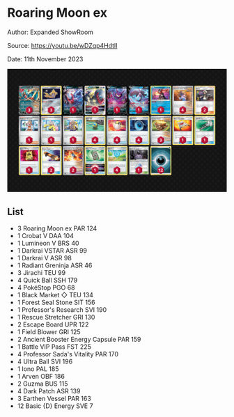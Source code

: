 # Roaring Moon ex

Author: Expanded ShowRoom

Source: <https://youtu.be/wDZqp4HdtlI>

Date: 11th November 2023

![decklist](../../images/PAR/Roaring%20Moon%20ex/1-%20Roaring%20Moon%20ex.png)

## List

* 3 Roaring Moon ex PAR 124
* 1 Crobat V DAA 104
* 1 Lumineon V BRS 40
* 1 Darkrai VSTAR ASR 99
* 1 Darkrai V ASR 98
* 1 Radiant Greninja ASR 46
* 3 Jirachi TEU 99
* 4 Quick Ball SSH 179
* 4 PokéStop PGO 68
* 1 Black Market ◇ TEU 134
* 1 Forest Seal Stone SIT 156
* 1 Professor's Research SVI 190
* 1 Rescue Stretcher GRI 130
* 2 Escape Board UPR 122
* 1 Field Blower GRI 125
* 2 Ancient Booster Energy Capsule PAR 159
* 1 Battle VIP Pass FST 225
* 4 Professor Sada's Vitality PAR 170
* 4 Ultra Ball SVI 196
* 1 Iono PAL 185
* 1 Arven OBF 186
* 2 Guzma BUS 115
* 4 Dark Patch ASR 139
* 3 Earthen Vessel PAR 163
* 12 Basic {D} Energy SVE 7
